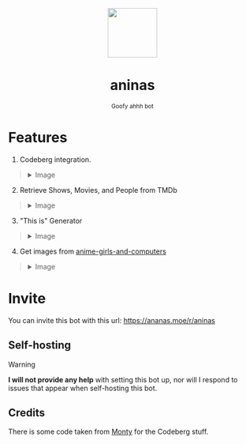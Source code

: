 <div align="center">
  <img src="https://github.com/user-attachments/assets/6548bc2a-0b46-45b4-92ed-aaba555aacdb" width="100">
  
  # aninas
  <sub>Goofy ahhh bot</sub>

</div>

# Features
1. Codeberg integration.

> <details>
>  <summary>Image</summary>
>  
>  <img src="https://cdn.ananas.moe/aninas.png" width="1000">
> </details>

2. Retrieve Shows, Movies, and People from TMDb

> <details>
>  <summary>Image</summary>
>  
>  <img src="https://cdn.ananas.moe/aninas_tmdb.png" width="600">
> </details>

3. "This is" Generator

> <details>
>  <summary>Image</summary>
>  
>  <img src="https://cdn.ananas.moe/aninas_this_is.png" width="400">
> </details>


4. Get images from [anime-girls-and-computers](https://github.com/THEGOLDENPRO/anime-girls-and-computers)

> <details>
>  <summary>Image</summary>
>  
>  <img src="https://cdn.ananas.moe/aninas_agac.png" width="600">
> </details>

# Invite
You can invite this bot with this url: https://ananas.moe/r/aninas

## Self-hosting
> [!Warning]
> **I will not provide any help** with setting this bot up, nor will I respond to issues that appear when self-hosting this bot.

## Credits
There is some code taken from [Monty](https://github.com/onerandomusername/monty-python) for the Codeberg stuff.
